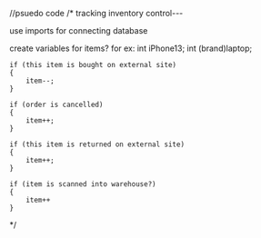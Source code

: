 //psuedo code
/*
tracking inventory control---

use imports for connecting database

create variables for items?
for ex:
int iPhone13;
int (brand)laptop;

    if (this item is bought on external site)
    {
        item--;
    }

    if (order is cancelled)
    {
        item++;
    }

    if (this item is returned on external site)
    {
        item++;
    }

    if (item is scanned into warehouse?)
    {
        item++
    }
*/